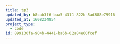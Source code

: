 ```yaml
---
title: tp3
updated_by: b8cab3f6-baa5-4311-822b-8ad388e79916
updated_at: 1608234854
project_type:
  - code
id: 899130fa-904b-4441-ba6b-02a84e60fcef
---
```

